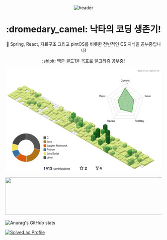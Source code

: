 <div align="center">

  ![header](https://capsule-render.vercel.app/api?type=rounded&color=_hexcode&text=Byeonjun%20Jeon's%20GitHub%20👋&fontColor=ffffff&animation=blinking&fontSize=40&fontAlignY=50&fontAlign=50&height180)

<h1>
:dromedary_camel: 낙타의 코딩 생존기!
</h1>

:punch: Spring, React, 자료구조 그리고 pintOS를 비롯한 전반적인 CS 지식을 공부중입니다!

:shipit: 백준 골드1을 목표로 알고리즘 공부중!

</div>

![](./profile-3d-contrib/profile-green-animate.svg)


<a href="https://github.com/devxb/gitanimals">
  <img
    src="https://render.gitanimals.org/lines/jun9898"
    width="600"
    height="120"
  />
</a>
  

![Anurag's GitHub stats](https://github-readme-stats-sigma-five.vercel.app/api?username=jun9898&show_icons=true&theme=radical)


[![Solved.ac Profile](http://mazassumnida.wtf/api/v2/generate_badge?boj=jun9898)](https://solved.ac/jun9898/)



<!--
**jun9898/jun9898** is a ✨ _special_ ✨ repository because its `README.md` (this file) appears on your GitHub profile.

Here are some ideas to get you started:

- 🔭 I’m currently working on ...
- 🌱 I’m currently learning ...
- 👯 I’m looking to collaborate on ...
- 🤔 I’m looking for help with ...
- 💬 Ask me about ...
- 📫 How to reach me: ...
- 😄 Pronouns: ...
- ⚡ Fun fact: ...
-->

